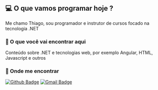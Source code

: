 ## :computer: O que vamos programar hoje ?

Me chamo Thiago, sou programador e instrutor de cursos focado na tecnologia .NET

### :pushpin: O que você vai encontrar aqui

 Conteúdo sobre .NET e tecnologias web, por exemplo Angular, HTML, Javascript e outros

### :email: Onde me encontrar
[![Github Badge](https://img.shields.io/badge/-Github-000?style=flat-square&logo=Github&logoColor=white&link=https://github.com/thiagopaivamed)](https://github.com/thiagopaivamed)
[![Gmail Badge](https://img.shields.io/badge/-Gmail-c14438?style=flat-square&logo=Gmail&logoColor=white&link=mailto:thiagopaivamed@gmail.com)](mailto:thiagopaivamed@gmail.com)

